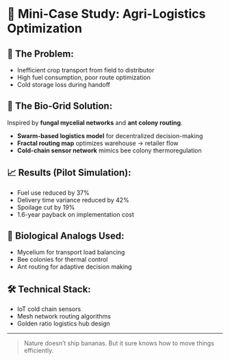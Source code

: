 # 🌾 Mini-Case Study: Agri-Logistics Optimization

## 🧩 The Problem:
- Inefficient crop transport from field to distributor
- High fuel consumption, poor route optimization
- Cold storage loss during handoff

## 🧬 The Bio-Grid Solution:
Inspired by **fungal mycelial networks** and **ant colony routing**.

- **Swarm-based logistics model** for decentralized decision-making
- **Fractal routing map** optimizes warehouse → retailer flow
- **Cold-chain sensor network** mimics bee colony thermoregulation

## 📈 Results (Pilot Simulation):
- Fuel use reduced by 37%
- Delivery time variance reduced by 42%
- Spoilage cut by 19%
- 1.6-year payback on implementation cost

## 🌿 Biological Analogs Used:
- Mycelium for transport load balancing
- Bee colonies for thermal control
- Ant routing for adaptive decision making

## 🛠️ Technical Stack:
- IoT cold chain sensors
- Mesh network routing algorithms
- Golden ratio logistics hub design

---

> Nature doesn’t ship bananas. But it sure knows how to move things efficiently.
